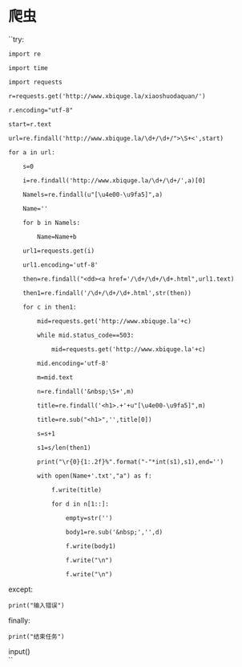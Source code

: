 # 爬虫

``try:  

    import re    

    import time  

    import requests  

    r=requests.get('http://www.xbiquge.la/xiaoshuodaquan/')  

    r.encoding="utf-8"       

    start=r.text  

    url=re.findall('http://www.xbiquge.la/\d+/\d+/">\S+<',start)    

    for a in url:  
    
        s=0  

        i=re.findall('http://www.xbiquge.la/\d+/\d+/',a)[0]  

        Namels=re.findall(u"[\u4e00-\u9fa5]",a)  

        Name=''  

        for b in Namels:  

            Name=Name+b  

        url1=requests.get(i)  

        url1.encoding='utf-8'  

        then=re.findall("<dd><a href='/\d+/\d+/\d+.html",url1.text)  

        then1=re.findall('/\d+/\d+/\d+.html',str(then))  

        for c in then1:  

            mid=requests.get('http://www.xbiquge.la'+c)  

            while mid.status_code==503:  

                mid=requests.get('http://www.xbiquge.la'+c)  

            mid.encoding='utf-8'  

            m=mid.text  

            n=re.findall('&nbsp;\S+',m)  

            title=re.findall('<h1>.+'+u"[\u4e00-\u9fa5]",m)  

            title=re.sub("<h1>",'',title[0])  
            
            s=s+1  

            s1=s/len(then1)  

            print("\r{0}{1:.2f}%".format("-"*int(s1),s1),end='')  

            with open(Name+'.txt',"a") as f:  

                f.write(title)  

                for d in n[1::]:  

                    empty=str('')  

                    body1=re.sub('&nbsp;','',d)  

                    f.write(body1)  

                    f.write("\n")  

                    f.write("\n")  

except:    
      
    print("输入错误")  

finally:   

    print("结束任务")  
    
input()  
``




